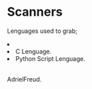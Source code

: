 # Scanners

Lenguages used to grab;
<lu>
  <li>
    <li>C Lenguage.</li>
    <li>Python Script Lenguage.</li>
  </li>
</lu>
<br/>
<p>AdrielFreud.</p>
